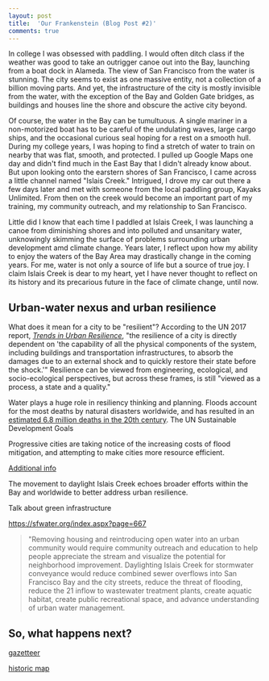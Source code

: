 ```yaml
---
layout: post
title:  'Our Frankenstein (Blog Post #2)'
comments: true
---
```


In college I was obsessed with paddling. I would often ditch class if the weather was good to take an outrigger canoe out into the Bay, launching from a boat dock in Alameda. The view of San Francisco from the water is stunning. The city seems to exist as one massive entity, not a collection of a billion moving parts. And yet, the infrastructure of the city is mostly invisible from the water, with the exception of the Bay and Golden Gate bridges, as buildings and houses line the shore and obscure the active city beyond.

Of course, the water in the Bay can be tumultuous. A single mariner in a non-motorized boat has to be careful of the undulating waves, large cargo ships, and the occasional curious seal hoping for a rest on a smooth hull. During my college years, I was hoping to find a stretch of water to train on nearby that was flat, smooth, and protected. I pulled up Google Maps one day and didn't find much in the East Bay that I didn't already know about. But upon looking onto the earstern shores of San Francisco, I came across a little channel named "Islais Creek." Intrigued, I drove my car out there a few days later and met with someone from the local paddling group, Kayaks Unlimited. From then on the creek would become an important part of my training, my community outreach, and my relationship to San Francisco.

Little did I know that each time I paddled at Islais Creek, I was launching a canoe from diminishing shores and into polluted and unsanitary water, unknowingly skimming the surface of problems surrounding urban development amd climate change. Years later, I reflect upon how my ability to enjoy the waters of the Bay Area may drastically change in the coming years. For me, water is not only a source of life but a source of true joy. I claim Islais Creek is dear to my heart, yet I have never thought to reflect on its history and its precarious future in the face of climate change, until now.


## Urban-water nexus and urban resilience

What does it mean for a city to be "resilient"? According to the UN 2017 report, [*Trends in Urban Resilience*](https://unhabitat.org/books/trends-in-urban-resilience-2017/), "the resilience of a city is directly dependent on 'the capability of all the physical components of the system, including buildings and transportation infrastructures, to absorb the damages due to an external shock and to quickly restore their state before the shock.'" Resilience can be viewed from engineering, ecological, and socio-ecological perspectives, but across these frames, is still "viewed as a process, a state and a quality."

Water plays a huge role in resiliency thinking and planning. Floods account for the most deaths by natural disasters worldwide, and has resulted in an [estimated 6.8 million deaths in the 20th century](http://currents.plos.org/disasters/index.html%3Fp=6695.html). The UN Sustainable Development Goals

Progressive cities are taking notice of the increasing costs of flood mitigation, and attempting to make cities more resource efficient.


[Additional info](https://www.eco-business.com/opinion/how-the-urban-nexus-will-make-your-city-more-resource-efficient/)

The movement to daylight Islais Creek echoes broader efforts within the Bay and worldwide to better address urban resilience. 


Talk about green infrastructure

https://sfwater.org/index.aspx?page=667


> "Removing housing and reintroducing open water into an urban community would require community outreach and education to help people appreciate the stream and visualize the potential for neighborhood improvement. Daylighting Islais Creek for stormwater conveyance would reduce combined sewer overflows into San Francisco Bay and the city streets, reduce the threat of flooding, reduce the 21 inflow to wastewater treatment plants, create aquatic habitat, create public recreational space, and advance understanding of urban water management.


## So, what happens next?


[gazetteer](https://pubs.usgs.gov/wsp/0297/report.pdf)

[historic map](http://explore.museumca.org/creeks/1690-SF1869-2007.html)






